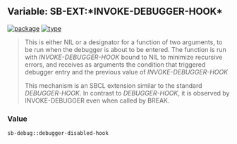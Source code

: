 ## Variable: SB-EXT:\*INVOKE-DEBUGGER-HOOK\*
[![package](https://img.shields.io/badge/Package-SB--EXT-5f9ea0.svg?style=social&colorA=999999)](../) [![type](https://img.shields.io/badge/Type-Variable-5f9ea0.svg?style=social&colorA=999999)](../#variable) 

> This is either NIL or a designator for a function of two arguments,
> to be run when the debugger is about to be entered.  The function is
> run with *INVOKE-DEBUGGER-HOOK* bound to NIL to minimize recursive
> errors, and receives as arguments the condition that triggered
> debugger entry and the previous value of *INVOKE-DEBUGGER-HOOK*
> 
> This mechanism is an SBCL extension similar to the standard *DEBUGGER-HOOK*.
> In contrast to *DEBUGGER-HOOK*, it is observed by INVOKE-DEBUGGER even when
> called by BREAK.

### Value
```cl
sb-debug::debugger-disabled-hook
```
